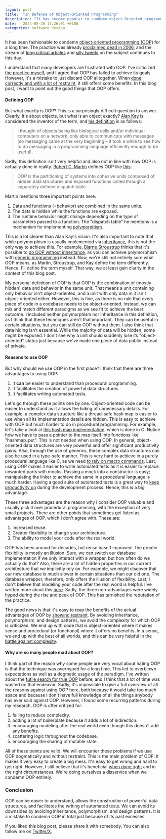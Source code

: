 ```yaml
---
layout: post
title:  "In Defense of Object-Oriented Programming"
description: "It has become popular to condemn object-Oriented programming. In this blog post, I'll attempt to defend the practice."
date:   2024-08-28 17:26:01 +0100
categories: software design
---
```

It has been fashionable to condemn [object-oriented programming (OOP)](https://en.wikipedia.org/wiki/Object-oriented_programming) for a long time. The practice was already [proclaimed dead in 2006](https://kawagner.blogspot.com/2006/08/oop-is-dead.html), and the stream of [long critical articles](https://betterprogramming.pub/object-oriented-programming-the-trillion-dollar-disaster-92a4b666c7c7) and [silly tweets](https://x.com/Hasen_Judi/status/1815939219698974951) on the subject continues to this day. 

I understand that many developers are frustrated with OOP. I've criticized [the practice myself](https://thinkingsideways.net/software/design/futile-quest-for-true-oo.html), and I agree that OOP has failed to achieve its goals. However, it's a mistake to just discard OOP alltogether. When [done correctly and with a lot of restraint](https://thinkingsideways.net/code/sane-programming.html), it still offers some benefits. In this blog post, I want to point out the good things that OOP offers.

#### Defining OOP
But what exactly is OOP? This is a surprisingly difficult question to answer. Clearly, it's about objects, but what is an object exactly? [Alan Kay](https://en.wikipedia.org/wiki/Alan_Kay) is considered the inventor of the term, and [his definition](http://userpage.fu-berlin.de/~ram/pub/pub_jf47ht81Ht/doc_kay_oop_en) is as follows:
> I thought of objects being like biological cells and/or individual computers on a network, only able to communicate with messages (so messaging came at the very beginning – it took a while to see how to do messaging in a programming language efficiently enough to be useful).

Sadly, this definition isn't very helpful and also not in line with how OOP is actually done in reality. [Robert C. Martin](https://en.wikipedia.org/wiki/Robert_C._Martin) defines OOP like [this](https://x.com/unclebobmartin/status/1813946286808137787):
> OOP is the partitioning of systems into cohesive units composed of hidden data structures and exposed functions called through a separately defined dispatch table. 

Martin mentions three important points here:
1. Data and functions (=behavior) are combined in the same units.
2. The data is hidden while the functions are exposed.
3. The runtime behavior might change depending on the type of parameters passed to a function. The "dispatch table" he mentions is a mechanism for implementing [polymorphism](https://en.wikipedia.org/wiki/Subtyping).

This is a lot clearer than Alan Kay's vision. It's also important to note that while polymorphism is usually implemented via [inheritance](https://en.wikipedia.org/wiki/Inheritance_(object-oriented_programming)), this is not the only way to achieve this. For example, [Bjarne Stroustrup](https://en.wikipedia.org/wiki/Bjarne_Stroustrup) thinks that it's possible to [do OOP without inheritance](https://www.youtube.com/watch?v=xcpSLRpOMJM), as you can achieve polymorphism with [generic programming](https://en.wikipedia.org/wiki/Generic_programming) instead. Now, we're still not entirely sure what OOP means, as Martin, Stroustrup, and Kay define the term differently. Hence, I'll define the term myself. That way, we at least gain clarity in the context of this blog post.

My personal definition of OOP is that OOP is the combination of (mostly hidden) data and behavior in the same unit. That means a unit containing only behavior isn't object-oriented, and a unit with only data in it isn't object-oriented either. However, this is fine, as there is no rule that every piece of code in a codebase needs to be object-oriented. Instead, we can mix and match different paradigms as we see fit to achieve the best outcome. I included neither polymorphism nor inheritance in this definition, as I think that these techniques aren't that important. They can be useful in certain situations, but you can still do OOP without them. I also think that data hiding isn't essential. While the majority of data will be hidden, some might be exposed. I don't see why a unit should suddenly lose its "object-oriented" status just because we've made one piece of data public instead of private.

#### Reasons to use OOP
But why should we use OOP in the first place? I think that there are three advantages to using OOP:
1. It **can** be easier to understand than procedural programming.
2. It facilitates the creation of powerful data structures.
3. It facilitates writing automated tests.

Let's go through these points one by one. Object-oriented code can be easier to understand as it allows the hiding of unnecessary details. For example, a complex data structure like a thread-safe hash map is easier to use when all its implementation details are hidden. This is easy to achieve with OOP but much harder to do in procedural programming. For example, let's take a look at [this hash map implementation](https://web.archive.org/web/20160329102146/http://elliottback.com/wp/hashmap-implementation-in-c/), which is done in C. Notice how we have to pass a pointer to the map itself into functions like "hashmap_put". This is not needed when using OOP. In general, object-oriented data structures are very powerful and offer significant productivity gains. Also, through the use of generics, these complex data structures can also be used in a type-safe manner. This is very hard to achieve in a purely procedural language like C, as we need [to rely on macro commands](https://sglib.sourceforge.net/). Last, using OOP makes it easier to write automated tests as it is easier to replace unwanted parts with mocks. Passing a mock into a constructor is easy; manipulating the linker to achieve the same in a procedural language is much harder. Having a good suite of automated tests is a great way to [keep productivity up](https://thinkingsideways.net/testing/reasons-for-no-tests.html) during the development process. Hence, this is a big advantage.

These three advantages are the reason why I consider OOP valuable and usually pick it over procedural programming, with the exception of very small projects. There are other points that sometimes get listed as advantages of OOP, which I don't agree with. These are:
1. Increased reuse.
2. Greater flexibility to change your architecture.
3. The ability to model your code after the real world.

OOP has been around for decades, but reuse hasn't improved. The greater flexibility is mostly an illusion. Sure, we can switch our database implementation if we only interact with a wrapper, but how often do we actually do that? Also, there are a lot of hidden properties in our current architecture that we implicitly rely on. For example, we might discover that our new database is much slower in certain situations than our old one. The database wrapper, therefore, only offers the illusion of flexibility. Last, I don't believe that modeling your code after the real world is helpful. I've written more about this [here](https://thinkingsideways.net/reviews/ddd-book-review.html). Sadly, the three non-advantages were widely hyped during the rise and peak of OOP. This has tarnished the reputation of the practice.

The good news is that it's easy to reap the benefits of the actual advantages of OOP by [showing restraint](https://thinkingsideways.net/code/sane-programming.html). By avoiding inheritance, polymorphism, and design patterns, we avoid the complexity for which OOP is criticized. We end up with code that is object-oriented where it makes sense and procedural (or functional) where it offers no benefits. In a sense, we end up with the best of all worlds, and this can be very helpful in the [battle against complexity](https://www.quora.com/When-is-OOP-better-than-FP-and-vice-versa/answer/Aaron-Christianson-2).

#### Why are so many people mad about OOP?
I think part of the reason why some people are very vocal about hating OOP is that the technique was overhyped for a long time. This led to overblown expectations as well as a dogmatic usage of the paradigm. I've written about the [futile search for true OOP](https://thinkingsideways.net/software/design/futile-quest-for-true-oo.html) before, and I think that a lot of time was wasted on that endeavor. Sadly, it's impossible to give a full overview of all the reasons against using OOP here, both because it would take too much space and because I don't have full knowledge of all the things anybody has ever said against OOP. However, I found some recurring patterns during my research. OOP is ofter critized for:
1. failing to reduce complexity.
2. adding a lot of boilerplate because it adds a lot of indirection.
3. encouraging modeling after the real world even though this doesn't add any benefits.
4. scattering logic throughout the codebase.
5. encouraging the sharing of mutable state.

All of these points are valid. We will encounter these problems if we use OOP dogmatically and without restraint. This is the main problem of OOP: it makes it very easy to create a big mess. It's easy to get wrong and hard to get right. However, I still believe that it's beneficial [when done right](https://thinkingsideways.net/code/sane-programming.html) and in the right circumstances. We're doing ourselves a disservice when we condemn OOP entirely.

### Conclusion
OOP can be easier to understand, allows the construction of powerful data structures, and facilitates the writing of automated tests. We can avoid its downsides by avoiding inheritance, polymorphism, and design patterns. It is a mistake to condemn OOP in total just because of its past excesses.

If you liked this blog post, please share it with somebody. You can also follow me on [Twitter/X](https://twitter.com/fxr256).